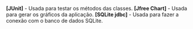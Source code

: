 **[JUnit]** - Usada para testar os métodos das classes.
**[Jfree Chart]** - Usada para gerar os gráficos da aplicação.
**[SQLite jdbc]** - Usada para fazer a conexão com o banco de dados SQLite.
